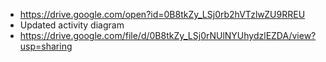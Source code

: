 * https://drive.google.com/open?id=0B8tkZy_LSj0rb2hVTzlwZU9RREU
* Updated activity diagram
* https://drive.google.com/file/d/0B8tkZy_LSj0rNUlNYUhydzlEZDA/view?usp=sharing
